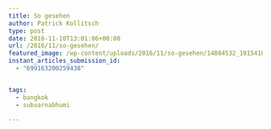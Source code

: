 ```yaml
---
title: So gesehen
author: Patrick Kollitsch
type: post
date: 2016-11-10T13:01:06+00:00
url: /2016/11/so-gesehen/
featured_image: /wp-content/uploads/2016/11/so-gesehen/14884532_10154100182625642_4624882610004685890_o.jpg
instant_articles_submission_id:
  - "699163200259438"


tags:
  - bangkok
  - subvarnabhumi

---
```

